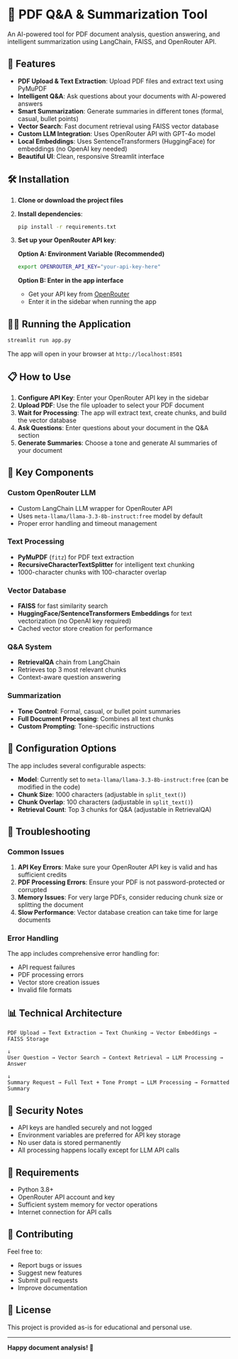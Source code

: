 # 📄 PDF Q&A & Summarization Tool

An AI-powered tool for PDF document analysis, question answering, and intelligent summarization using LangChain, FAISS, and OpenRouter API.

## 🚀 Features

- **PDF Upload & Text Extraction**: Upload PDF files and extract text using PyMuPDF
- **Intelligent Q&A**: Ask questions about your documents with AI-powered answers
- **Smart Summarization**: Generate summaries in different tones (formal, casual, bullet points)
- **Vector Search**: Fast document retrieval using FAISS vector database
- **Custom LLM Integration**: Uses OpenRouter API with GPT-4o model
- **Local Embeddings**: Uses SentenceTransformers (HuggingFace) for embeddings (no OpenAI key needed)
- **Beautiful UI**: Clean, responsive Streamlit interface

## 🛠️ Installation

1. **Clone or download the project files**

2. **Install dependencies**:
   ```bash
   pip install -r requirements.txt
   ```

3. **Set up your OpenRouter API key**:
   
   **Option A: Environment Variable (Recommended)**
   ```bash
   export OPENROUTER_API_KEY="your-api-key-here"
   ```
   
   **Option B: Enter in the app interface**
   - Get your API key from [OpenRouter](https://openrouter.ai/)
   - Enter it in the sidebar when running the app

## 🏃‍♂️ Running the Application

```bash
streamlit run app.py
```

The app will open in your browser at `http://localhost:8501`

## 📋 How to Use

1. **Configure API Key**: Enter your OpenRouter API key in the sidebar
2. **Upload PDF**: Use the file uploader to select your PDF document
3. **Wait for Processing**: The app will extract text, create chunks, and build the vector database
4. **Ask Questions**: Enter questions about your document in the Q&A section
5. **Generate Summaries**: Choose a tone and generate AI summaries of your document

## 🎯 Key Components

### Custom OpenRouter LLM
- Custom LangChain LLM wrapper for OpenRouter API
- Uses `meta-llama/llama-3.3-8b-instruct:free` model by default
- Proper error handling and timeout management

### Text Processing
- **PyMuPDF** (`fitz`) for PDF text extraction
- **RecursiveCharacterTextSplitter** for intelligent text chunking
- 1000-character chunks with 100-character overlap

### Vector Database
- **FAISS** for fast similarity search
- **HuggingFace/SentenceTransformers Embeddings** for text vectorization (no OpenAI key required)
- Cached vector store creation for performance

### Q&A System
- **RetrievalQA** chain from LangChain
- Retrieves top 3 most relevant chunks
- Context-aware question answering

### Summarization
- **Tone Control**: Formal, casual, or bullet point summaries
- **Full Document Processing**: Combines all text chunks
- **Custom Prompting**: Tone-specific instructions

## 🔧 Configuration Options

The app includes several configurable aspects:

- **Model**: Currently set to `meta-llama/llama-3.3-8b-instruct:free` (can be modified in the code)
- **Chunk Size**: 1000 characters (adjustable in `split_text()`)
- **Chunk Overlap**: 100 characters (adjustable in `split_text()`)
- **Retrieval Count**: Top 3 chunks for Q&A (adjustable in RetrievalQA)

## 🚨 Troubleshooting

### Common Issues

1. **API Key Errors**: Make sure your OpenRouter API key is valid and has sufficient credits
2. **PDF Processing Errors**: Ensure your PDF is not password-protected or corrupted
3. **Memory Issues**: For very large PDFs, consider reducing chunk size or splitting the document
4. **Slow Performance**: Vector database creation can take time for large documents

### Error Handling

The app includes comprehensive error handling for:
- API request failures
- PDF processing errors
- Vector store creation issues
- Invalid file formats

## 📊 Technical Architecture

```
PDF Upload → Text Extraction → Text Chunking → Vector Embeddings → FAISS Storage
                                                                          ↓
User Question → Vector Search → Context Retrieval → LLM Processing → Answer
                                                                          ↓
Summary Request → Full Text + Tone Prompt → LLM Processing → Formatted Summary
```

## 🔐 Security Notes

- API keys are handled securely and not logged
- Environment variables are preferred for API key storage
- No user data is stored permanently
- All processing happens locally except for LLM API calls

## 📝 Requirements

- Python 3.8+
- OpenRouter API account and key
- Sufficient system memory for vector operations
- Internet connection for API calls

## 🤝 Contributing

Feel free to:
- Report bugs or issues
- Suggest new features
- Submit pull requests
- Improve documentation

## 📄 License

This project is provided as-is for educational and personal use.

---

**Happy document analysis! 🎉**